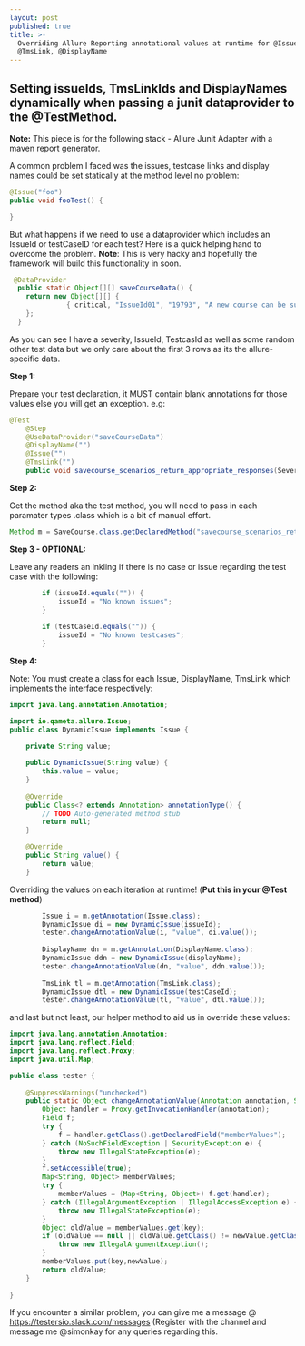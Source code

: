 ```yaml
---
layout: post
published: true
title: >-
  Overriding Allure Reporting annotational values at runtime for @Issue,
  @TmsLink, @DisplayName
---
```

## Setting issueIds, TmsLinkIds and DisplayNames dynamically when passing a junit dataprovider to the @TestMethod.

**Note:** This piece is for the following stack - Allure Junit Adapter with a maven report generator.

A common problem I faced was the issues, testcase links and display names could be set statically at the method level no problem:

```java
@Issue("foo")
public void fooTest() {

} 
```

But what happens if we need to use a dataprovider which includes an IssueId or testCaseID for each test? Here is a quick helping hand to overcome the problem.
**Note**: This is very hacky and hopefully the framework will build this functionality in soon.

```java
 @DataProvider
  public static Object[][] saveCourseData() {
    return new Object[][] {
              { critical, "IssueId01", "19793", "A new course can be successfully added", 0, "Course01", "CourseDesc01", 0, 1, false, true, 200, validSave},     
    };
  }
```

As you can see I have a severity, IssueId, TestcasId as well as some random other test data but we only care about the first 3 rows as its the allure-specific data.  

**Step 1:**

Prepare your test declaration, it MUST contain blank annotations for those values else you will get an exception. e.g:

```java
@Test
    @Step
    @UseDataProvider("saveCourseData")
    @DisplayName("")
    @Issue("")
    @TmsLink("")
    public void savecourse_scenarios_return_appropriate_responses(SeverityLevel severityLevel, String issueId, String testCaseId, String displayName, int courseId, String courseName, String courseDescription, int thumbnailFileId, int locationId, boolean isDeleted, boolean expectedToSave, int statusCode, String expectedMessage) throws NoSuchMethodException, SecurityException, InterruptedException {
```

**Step 2:**

Get the method aka the test method, you will need to pass in each paramater types .class which is a bit of manual effort.

```java
Method m = SaveCourse.class.getDeclaredMethod("savecourse_scenarios_return_appropriate_responses", SeverityLevel.class,String.class, String.class, String.class, int.class, String.class, String.class, int.class, int.class, boolean.class, boolean.class, int.class, String.class);
```

**Step 3 - OPTIONAL:**

Leave any readers an inkling if there is no case or issue regarding the test case with the following:
```java
        if (issueId.equals("")) {
        	issueId = "No known issues";
        }
        
        if (testCaseId.equals("")) {
        	issueId = "No known testcases";
        }
```

**Step 4:**

Note: You must create a class for each Issue, DisplayName, TmsLink which implements the interface respectively:

```java
import java.lang.annotation.Annotation;

import io.qameta.allure.Issue;
public class DynamicIssue implements Issue {

	private String value;
	
	public DynamicIssue(String value) {
		this.value = value;
	}
	
	@Override
	public Class<? extends Annotation> annotationType() {
		// TODO Auto-generated method stub
		return null;
	}

	@Override
	public String value() {
		return value;
	}
```

Overriding the values on each iteration at runtime!  (**Put this in your @Test method**)
```java
        Issue i = m.getAnnotation(Issue.class);
        DynamicIssue di = new DynamicIssue(issueId);
        tester.changeAnnotationValue(i, "value", di.value());
        
        DisplayName dn = m.getAnnotation(DisplayName.class);
        DynamicIssue ddn = new DynamicIssue(displayName);
        tester.changeAnnotationValue(dn, "value", ddn.value());
        
        TmsLink tl = m.getAnnotation(TmsLink.class);
        DynamicIssue dtl = new DynamicIssue(testCaseId);
        tester.changeAnnotationValue(tl, "value", dtl.value());
```

and last but not least, our helper method to aid us in override these values:

```java
import java.lang.annotation.Annotation;
import java.lang.reflect.Field;
import java.lang.reflect.Proxy;
import java.util.Map;

public class tester {
	
	@SuppressWarnings("unchecked")
	public static Object changeAnnotationValue(Annotation annotation, String key, Object newValue){
	    Object handler = Proxy.getInvocationHandler(annotation);
	    Field f;
	    try {
	        f = handler.getClass().getDeclaredField("memberValues");
	    } catch (NoSuchFieldException | SecurityException e) {
	        throw new IllegalStateException(e);
	    }
	    f.setAccessible(true);
	    Map<String, Object> memberValues;
	    try {
	        memberValues = (Map<String, Object>) f.get(handler);
	    } catch (IllegalArgumentException | IllegalAccessException e) {
	        throw new IllegalStateException(e);
	    }
	    Object oldValue = memberValues.get(key);
	    if (oldValue == null || oldValue.getClass() != newValue.getClass()) {
	        throw new IllegalArgumentException();
	    }
	    memberValues.put(key,newValue);
	    return oldValue;
	}
	
}
```

If you encounter a similar problem, you can give me a message @ https://testersio.slack.com/messages (Register with the channel and message me @simonkay for any queries regarding this.







